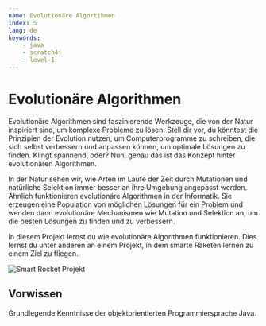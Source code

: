 ```yaml
---
name: Evolutionäre Algortihmen
index: 5
lang: de
keywords: 
    - java
    - scratch4j
    - level-1
---
```


# Evolutionäre Algorithmen

Evolutionäre Algorithmen sind faszinierende Werkzeuge, die von der Natur inspiriert sind, um komplexe Probleme zu lösen. Stell dir vor, du könntest die Prinzipien der Evolution nutzen, um Computerprogramme zu schreiben, die sich selbst verbessern und anpassen können, um optimale Lösungen zu finden. Klingt spannend, oder? Nun, genau das ist das Konzept hinter evolutionären Algorithmen.

In der Natur sehen wir, wie Arten im Laufe der Zeit durch Mutationen und natürliche Selektion immer besser an ihre Umgebung angepasst werden. Ähnlich funktionieren evolutionäre Algorithmen in der Informatik. Sie erzeugen eine Population von möglichen Lösungen für ein Problem und wenden dann evolutionäre Mechanismen wie Mutation und Selektion an, um die besten Lösungen zu finden und zu verbessern.

In diesem Projekt lernst du wie evolutionäre Algorithmen funktionieren. Dies lernst du unter anderen an einem Projekt, in dem smarte Raketen lernen zu einem Ziel zu fliegen.

![Smart Rocket Projekt](/images/evolutionaere-algorithmen/smart-rocket.gif)

## Vorwissen

Grundlegende Kenntnisse der objektorientierten Programmiersprache Java.